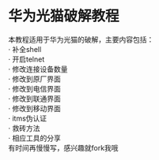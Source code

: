 # 华为光猫破解教程

本教程适用于华为光猫的破解，主要内容包括：<br>
· 补全shell<br>
· 开启telnet<br>
· 修改连接设备数量<br>
· 修改到原厂界面<br>
· 修改到电信界面<br>
· 修改到联通界面<br>
· 修改到移动界面<br>
· itms伪认证<br>
· 救砖方法<br>
· 相应工具的分享<br>
有时间再慢慢写，感兴趣就fork我哦

